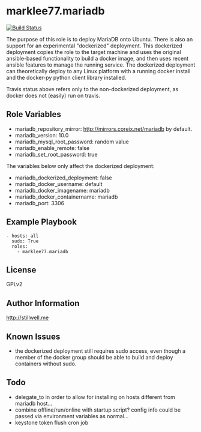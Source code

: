 marklee77.mariadb
=================

[![Build Status](https://travis-ci.org/marklee77/ansible-role-mariadb.svg?branch=master)](https://travis-ci.org/marklee77/ansible-role-mariadb)

The purpose of this role is to deploy MariaDB onto Ubuntu. There is also an
support for an experimental "dockerized" deployment. This dockerized deployment
copies the role to the target machine and uses the original ansible-based
functionality to build a docker image, and then uses recent ansible features to
manage the running service. The dockerized deployment can theoretically deploy
to any Linux platform with a running docker install and the docker-py python
client library installed.

Travis status above refers only to the non-dockerized deployment, as docker does 
not (easily) run on travis.

Role Variables
--------------

- mariadb_repository_mirror: http://mirrors.coreix.net/mariadb by default.
- mariadb_version: 10.0
- mariadb_mysql_root_password: random value
- mariadb_enable_remote: false
- mariadb_set_root_password: true

The variables below only affect the dockerized deployment:

- mariadb_dockerized_deployment: false
- mariadb_docker_username: default
- mariadb_docker_imagename: mariadb
- mariadb_docker_containername: mariadb
- mariadb_port: 3306

Example Playbook
-------------------------

    - hosts: all
      sudo: True
      roles:
        - marklee77.mariadb

License
-------

GPLv2

Author Information
------------------

http://stillwell.me

Known Issues
------------

- the dockerized deployment still requires sudo access, even though a member of 
  the docker group should be able to build and deploy containers without sudo.

Todo
----

- delegate_to in order to allow for installing on hosts different from mariadb host...
- combine offline/run/online with startup script? config info could be passed via environment variables as normal...
- keystone token flush cron job
